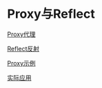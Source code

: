 # Proxy与Reflect

[Proxy代理](Proxy代理/Proxy代理.md "Proxy代理")

[Reflect反射](Reflect反射/Reflect反射.md "Reflect反射")

[Proxy示例](Proxy示例/Proxy示例.md "Proxy示例")

[实际应用](实际应用/实际应用.md "实际应用")
